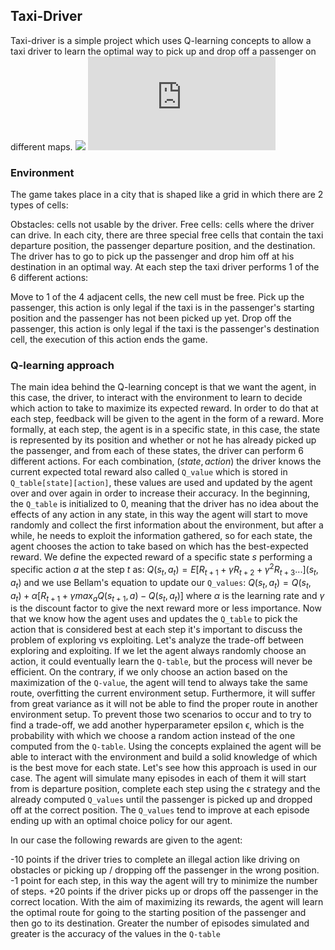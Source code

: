 ## Taxi-Driver
Taxi-driver is a simple project which uses Q-learning concepts to allow a taxi driver to learn the optimal way to pick up and drop off a passenger on different maps.
<img src="https://render.githubusercontent.com/render/math?math=e^{i \pi} = -1">
![img](http://latex.codecogs.com/svg.latex?Q%28s_t%2C+a_t%29+%3D+Q%28s_t%2C+a_t%29+%2B+%5Calpha%5BR_%7Bt+%2B+1%7D+%2B+%5Cgamma+max_a+Q%28s_%7Bt%2B1%7D%2C+a%29+-+Q%28s_t%2C+a_t%29%5D)
### Environment
The game takes place in a city that is shaped like a grid in which there are 2 types of cells:

Obstacles: cells not usable by the driver.
Free cells: cells where the driver can drive.
In each city, there are three special free cells that contain the taxi departure position, the passenger departure position, and the destination. The driver has to go to pick up the passenger and drop him off at his destination in an optimal way. At each step the taxi driver performs 1 of the 6 different actions:

Move to 1 of the 4 adjacent cells, the new cell must be free.
Pick up the passenger, this action is only legal if the taxi is in the passenger's starting position and the passenger has not been picked up yet.
Drop off the passenger, this action is only legal if the taxi is the passenger's destination cell, the execution of this action ends the game.

### Q-learning approach

The main idea behind the Q-learning concept is that we want the agent, in this case, the driver, to interact with the environment to learn to decide which action to take to maximize its expected reward. In order to do that at each step, feedback will be given to the agent in the form of a reward. More formally, at each step, the agent is in a specific state, in this case, the state is represented by its position and whether or not he has already picked up the passenger, and from each of these states, the driver can perform 6 different actions. For each combination, $(state, action)$ the driver knows the current expected total reward also called `Q_value` which is stored in `Q_table[state][action]`, these values are used and updated by the agent over and over again in order to increase their accuracy. In the beginning, the `Q_table` is initialized to 0, meaning that the driver has no idea about the effects of any action in any state, in this way the agent will start to move randomly and collect the first information about the environment, but after a while, he needs to exploit the information gathered, so for each state, the agent chooses the action to take based on which has the best-expected reward. We define the expected reward of a specific state $s$ performing a specific action $a$ at the step $t$ as: $Q(s_t, a_t) = E[R_{t+1} +\gamma R_{t + 2} + \gamma ^ 2 R_{t + 3}...](s_t, a_t)$ and we use Bellam's equation to update our `Q_values`: $Q(s_t, a_t) = Q(s_t, a_t) + \alpha[R_{t + 1} + \gamma max_a Q(s_{t+1}, a) - Q(s_t, a_t)]$ where $\alpha$ is the learning rate and $\gamma$ is the discount factor to give the next reward more or less importance. Now that we know how the agent uses and updates the `Q_table` to pick the action that is considered best at each step it's important to discuss the problem of exploring vs exploiting. Let's analyze the trade-off between exploring and exploiting. If we let the agent always randomly choose an action, it could eventually learn the `Q-table`, but the process will never be efficient. On the contrary, if we only choose an action based on the maximization of the `Q-value`, the agent will tend to always take the same route, overfitting the current environment setup. Furthermore, it will suffer from great variance as it will not be able to find the proper route in another environment setup. To prevent those two scenarios to occur and to try to find a trade-off, we add another hyperparameter epsilon ϵ, which is the probability with which we choose a random action instead of the one computed from the `Q-table`. Using the concepts explained the agent will be able to interact with the environment and build a solid knowledge of which is the best move for each state. Let's see how this approach is used in our case. The agent will simulate many episodes in each of them it will start from is departure position, complete each step using the ϵ strategy and the already computed `Q_values` until the passenger is picked up and dropped off at the correct position. The `Q_values` tend to improve at each episode ending up with an optimal choice policy for our agent.

In our case the following rewards are given to the agent:

-10 points if the driver tries to complete an illegal action like driving on obstacles or picking up / dropping off the passenger in the wrong position.
-1 point for each step, in this way the agent will try to minimize the number of steps.
+20 points if the driver picks up or drops off the passenger in the correct location.
With the aim of maximizing its rewards, the agent will learn the optimal route for going to the starting position of the passenger and then go to its destination. Greater the number of episodes simulated and greater is the accuracy of the values in the `Q-table`

